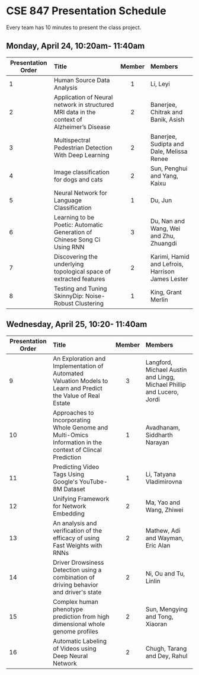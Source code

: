 # CSE 847 Presentation Schedule

Every team has 10 minutes to present the class project. 

## Monday, April 24, 10:20am- 11:40am

|	Presentation Order	|	Title	|	Member | Members |
| ------------------- |:------|:------:| :------ |
|	1	|	Human Source Data Analysis	|	1	|	Li, Leyi			|
|	2	|	Application of Neural network in structured MRI data in the context of Alzheimer’s Disease	|	2	|	Banerjee, Chitrak	and  Banik, Asish		|
|	3	|	Multispectral Pedestrian Detection With Deep Learning	|	2	|	Banerjee, Sudipta	and Dale, Melissa Renee		|
|	4	|	Image classification for dogs and cats	|	2	|	Sun, Penghui	and Yang, Kaixu		|
|	5	|	Neural Network for Language Classification	|	1	|	Du, Jun			|
|	6	|	Learning to be Poetic: Automatic Generation of Chinese Song Ci Using RNN	|	3	|	Du, Nan	and Wang, Wei	and Zhu, Zhuangdi	|
|	7	|	Discovering the underlying topological space of extracted features	|	2	|	Karimi, Hamid	and Lefrois, Harrison James Lester		|
|	8	|	Testing and Tuning SkinnyDip: Noise-Robust Clustering	|	1	|	King, Grant Merlin			|


## Wednesday, April 25, 10:20- 11:40am

|	Presentation Order	|	Title	|	Member | Members |
| ------------------- |:------|:------:| :------ |
|	9	|	An Exploration and Implementation of Automated Valuation Models to Learn and Predict the Value of Real Estate	|	3	|	Langford, Michael Austin	and Lingg, Michael Phillip	and Lucero, Jordi	|
|	10	|	Approaches to Incorporating Whole Genome and Multi-Omics Information in the context of Clincal Prediction	|	1	|	Avadhanam, Siddharth Narayan			|
|	11	|	Predicting Video Tags Using Google's YouTube-8M Dataset	|	1	|	Li, Tatyana Vladimirovna			|
|	12	|	Unifying Framework for Network Embedding	|	2	|	Ma, Yao	and Wang, Zhiwei		|
|	13	|	An analysis and verification of the efficacy of using Fast Weights with RNNs	|	2	|	Mathew, Adi	and Wayman, Eric Alan		|
|	14	|	Driver Drowsiness Detection using a combination of driving behavior and driver's state	|	2	|	Ni, Ou	and Tu, Linlin		|
|	15	|	Complex human phenotype prediction from high dimensional whole genome profiles	|	2	|	Sun, Mengying	and Tong, Xiaoran		|
|	16	|	Automatic Labeling of Videos using Deep Neural Network	|	2	|	Chugh, Tarang	and Dey, Rahul		|
